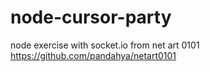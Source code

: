 # node-cursor-party
node exercise with socket.io from net art 0101 https://github.com/pandahya/netart0101
